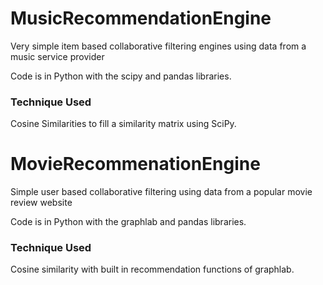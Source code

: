 # MusicRecommendationEngine
Very simple item based collaborative filtering engines using data from a music service provider

Code is in Python with the scipy and pandas libraries. 

### Technique Used

Cosine Similarities to fill a similarity matrix using SciPy.

# MovieRecommenationEngine
Simple user based collaborative filtering using data from a popular movie review website

Code is in Python with the graphlab and pandas libraries.

### Technique Used

Cosine similarity with built in recommendation functions of graphlab.
